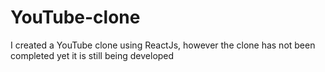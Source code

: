 # YouTube-clone

I created a YouTube clone using ReactJs, however the clone has not been completed yet it is still being developed
